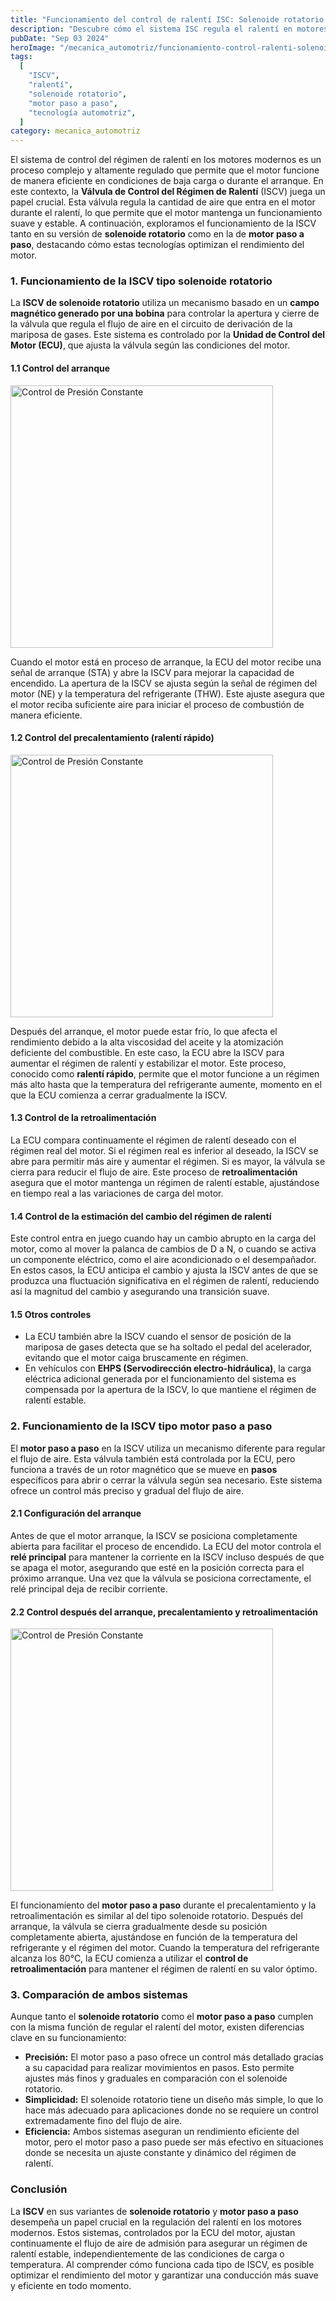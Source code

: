 ```yaml
---
title: "Funcionamiento del control de ralentí ISC: Solenoide rotatorio y motor paso a paso en motores modernos"
description: "Descubre cómo el sistema ISC regula el ralentí en motores modernos mediante solenoide rotatorio y motor paso a paso, optimizando el rendimiento según las condiciones de carga y temperatura."
pubDate: "Sep 03 2024"
heroImage: "/mecanica_automotriz/funcionamiento-control-ralenti-solenoide-rotatorio-y-motor-paso-a-paso-motores.webp"
tags:
  [
    "ISCV",
    "ralentí",
    "solenoide rotatorio",
    "motor paso a paso",
    "tecnología automotriz",
  ]
category: mecanica_automotriz
---
```


El sistema de control del régimen de ralentí en los motores modernos es un proceso complejo y altamente regulado que permite que el motor funcione de manera eficiente en condiciones de baja carga o durante el arranque. En este contexto, la **Válvula de Control del Régimen de Ralentí** (ISCV) juega un papel crucial. Esta válvula regula la cantidad de aire que entra en el motor durante el ralentí, lo que permite que el motor mantenga un funcionamiento suave y estable. A continuación, exploramos el funcionamiento de la ISCV tanto en su versión de **solenoide rotatorio** como en la de **motor paso a paso**, destacando cómo estas tecnologías optimizan el rendimiento del motor.

### 1. Funcionamiento de la ISCV tipo solenoide rotatorio

La **ISCV de solenoide rotatorio** utiliza un mecanismo basado en un **campo magnético generado por una bobina** para controlar la apertura y cierre de la válvula que regula el flujo de aire en el circuito de derivación de la mariposa de gases. Este sistema es controlado por la **Unidad de Control del Motor (ECU)**, que ajusta la válvula según las condiciones del motor.

#### 1.1 Control del arranque

<img src="/mecanica_automotriz/funcionamiento-control-ralenti-solenoide-rotatorio-y-motor-paso-a-paso-motores2.png" alt="Control de Presión Constante" width="420"/>

Cuando el motor está en proceso de arranque, la ECU del motor recibe una señal de arranque (STA) y abre la ISCV para mejorar la capacidad de encendido. La apertura de la ISCV se ajusta según la señal de régimen del motor (NE) y la temperatura del refrigerante (THW). Este ajuste asegura que el motor reciba suficiente aire para iniciar el proceso de combustión de manera eficiente.

#### 1.2 Control del precalentamiento (ralentí rápido)

<img src="/mecanica_automotriz/funcionamiento-control-ralenti-solenoide-rotatorio-y-motor-paso-a-paso-motores3.png" alt="Control de Presión Constante" width="420"/>

Después del arranque, el motor puede estar frío, lo que afecta el rendimiento debido a la alta viscosidad del aceite y la atomización deficiente del combustible. En este caso, la ECU abre la ISCV para aumentar el régimen de ralentí y estabilizar el motor. Este proceso, conocido como **ralentí rápido**, permite que el motor funcione a un régimen más alto hasta que la temperatura del refrigerante aumente, momento en el que la ECU comienza a cerrar gradualmente la ISCV.

#### 1.3 Control de la retroalimentación

La ECU compara continuamente el régimen de ralentí deseado con el régimen real del motor. Si el régimen real es inferior al deseado, la ISCV se abre para permitir más aire y aumentar el régimen. Si es mayor, la válvula se cierra para reducir el flujo de aire. Este proceso de **retroalimentación** asegura que el motor mantenga un régimen de ralentí estable, ajustándose en tiempo real a las variaciones de carga del motor.

#### 1.4 Control de la estimación del cambio del régimen de ralentí

Este control entra en juego cuando hay un cambio abrupto en la carga del motor, como al mover la palanca de cambios de D a N, o cuando se activa un componente eléctrico, como el aire acondicionado o el desempañador. En estos casos, la ECU anticipa el cambio y ajusta la ISCV antes de que se produzca una fluctuación significativa en el régimen de ralentí, reduciendo así la magnitud del cambio y asegurando una transición suave.

#### 1.5 Otros controles

- La ECU también abre la ISCV cuando el sensor de posición de la mariposa de gases detecta que se ha soltado el pedal del acelerador, evitando que el motor caiga bruscamente en régimen.
- En vehículos con **EHPS (Servodirección electro-hidráulica)**, la carga eléctrica adicional generada por el funcionamiento del sistema es compensada por la apertura de la ISCV, lo que mantiene el régimen de ralentí estable.

### 2. Funcionamiento de la ISCV tipo motor paso a paso

El **motor paso a paso** en la ISCV utiliza un mecanismo diferente para regular el flujo de aire. Esta válvula también está controlada por la ECU, pero funciona a través de un rotor magnético que se mueve en **pasos** específicos para abrir o cerrar la válvula según sea necesario. Este sistema ofrece un control más preciso y gradual del flujo de aire.

#### 2.1 Configuración del arranque

Antes de que el motor arranque, la ISCV se posiciona completamente abierta para facilitar el proceso de encendido. La ECU del motor controla el **relé principal** para mantener la corriente en la ISCV incluso después de que se apaga el motor, asegurando que esté en la posición correcta para el próximo arranque. Una vez que la válvula se posiciona correctamente, el relé principal deja de recibir corriente.

#### 2.2 Control después del arranque, precalentamiento y retroalimentación

<img src="/mecanica_automotriz/funcionamiento-control-ralenti-solenoide-rotatorio-y-motor-paso-a-paso-motores4.png" alt="Control de Presión Constante" width="420"/>

El funcionamiento del **motor paso a paso** durante el precalentamiento y la retroalimentación es similar al del tipo solenoide rotatorio. Después del arranque, la válvula se cierra gradualmente desde su posición completamente abierta, ajustándose en función de la temperatura del refrigerante y el régimen del motor. Cuando la temperatura del refrigerante alcanza los 80°C, la ECU comienza a utilizar el **control de retroalimentación** para mantener el régimen de ralentí en su valor óptimo.

### 3. Comparación de ambos sistemas

Aunque tanto el **solenoide rotatorio** como el **motor paso a paso** cumplen con la misma función de regular el ralentí del motor, existen diferencias clave en su funcionamiento:

- **Precisión:** El motor paso a paso ofrece un control más detallado gracias a su capacidad para realizar movimientos en pasos. Esto permite ajustes más finos y graduales en comparación con el solenoide rotatorio.
- **Simplicidad:** El solenoide rotatorio tiene un diseño más simple, lo que lo hace más adecuado para aplicaciones donde no se requiere un control extremadamente fino del flujo de aire.
- **Eficiencia:** Ambos sistemas aseguran un rendimiento eficiente del motor, pero el motor paso a paso puede ser más efectivo en situaciones donde se necesita un ajuste constante y dinámico del régimen de ralentí.

### Conclusión

La **ISCV** en sus variantes de **solenoide rotatorio** y **motor paso a paso** desempeña un papel crucial en la regulación del ralentí en los motores modernos. Estos sistemas, controlados por la ECU del motor, ajustan continuamente el flujo de aire de admisión para asegurar un régimen de ralentí estable, independientemente de las condiciones de carga o temperatura. Al comprender cómo funciona cada tipo de ISCV, es posible optimizar el rendimiento del motor y garantizar una conducción más suave y eficiente en todo momento.
